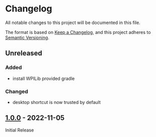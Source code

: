 # Changelog

All notable changes to this project will be documented in this file.

The format is based on [Keep a Changelog](https://keepachangelog.com/en/1.0.0/),
and this project adheres to
[Semantic Versioning](https://semver.org/spec/v2.0.0.html).

## Unreleased

### Added

- install WPILib provided gradle

### Changed

- desktop shortcut is now trusted by default

## [1.0.0] - 2022-11-05

Initial Release

[1.0.0]: https://github.com/FRC7540/ansible-collection-frc/releases/tag/v1.0.0
